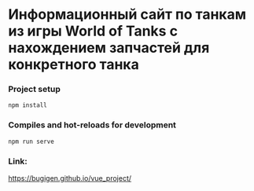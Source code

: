 # Информационный сайт по танкам из игры World of Tanks с нахождением запчастей для конкретного танка

### Project setup
```
npm install
```

### Compiles and hot-reloads for development
```
npm run serve
```

### Link:
https://bugigen.github.io/vue_project/
